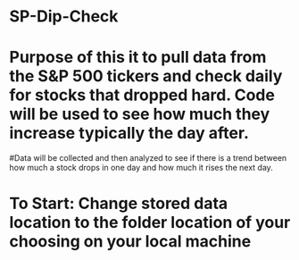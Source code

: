 # SP-Dip-Check
# Purpose of this it to pull data from the S&P 500 tickers and check daily for stocks that dropped hard. Code will be used to see how much they increase typically the day after. 
#Data will be collected and then analyzed to see if there is a trend between how much a stock drops in one day and how much it rises the next day. 

# To Start: Change stored data location to the folder location of your choosing on your local machine
